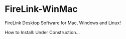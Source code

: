 # FireLink-WinMac
FireLink Desktop Software for Mac, Windows and Linux!

How to Install:
Under Construction...
